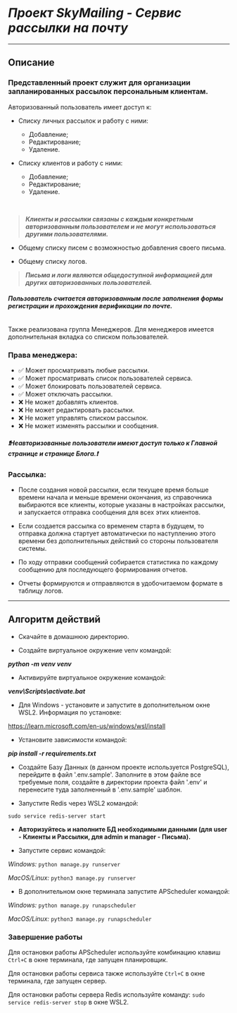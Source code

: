 # *Проект SkyMailing - Сервис рассылки на почту*
____
## Описание
### Представленный проект служит для организации запланированных рассылок персональным клиентам. 

Авторизованный пользователь имеет доступ к:

- Списку личных рассылок и работу с ними:
    - Добавление;
    - Редактирование;
    - Удаление.


- Списку клиентов и работу с ними:
    - Добавление;
    - Редактирование;
    - Удаление.
<br>

>***Клиенты и рассылки связаны с каждым конкретным авторизованным 
пользователем и не могут использоваться другими пользователями.***

- Общему списку писем с возможностью добавления своего письма.


- Общему списку логов.


>***Письма и логи являются общедоступной информацией для других авторизованных пользователей.***

#### *Пользователь считается авторизованным после заполнения формы регистрации и прохождения верификации по почте.*

<br>
Также реализована группа Менеджеров. Для менеджеров имеется дополнительная вкладка со списком пользователей.

### Права менеджера:

- ✅ Может просматривать любые рассылки.
- ✅ Может просматривать список пользователей сервиса.
- ✅ Может блокировать пользователей сервиса.
- ✅ Может отключать рассылки.
- ❌ Не может добавлять клиентов.
- ❌ Не может редактировать рассылки.
- ❌ Не может управлять списком рассылок.
- ❌ Не может изменять рассылки и сообщения.


#### *❗Неавторизованные пользователи имеют доступ только к Главной странице и странице Блога.❗️*


### Рассылка:

- После создания новой рассылки, если текущее время больше времени начала 
и меньше времени окончания, из справочника выбираются все клиенты, 
которые указаны в настройках рассылки, и запускается отправка сообщения
для всех этих клиентов.


- Если создается рассылка со временем старта в будущем, то отправка должна 
стартует автоматически по наступлению этого времени без дополнительных 
действий со стороны пользователя системы.


- По ходу отправки сообщений собирается статистика по каждому сообщению для 
последующего формирования отчетов.


- Отчеты формируются и отправляются в удобочитаемом формате в таблицу логов.

____

## Алгоритм действий

- Скачайте в домашнюю директорию.


- Создайте виртуальное окружение venv командой:

__*python -m venv venv*__

- Активируйте виртуальное окружение командой:

__*venv\Scripts\activate.bat*__

- Для Windows - установите и запустите в дополнительном окне WSL2. Информация по установке:

https://learn.microsoft.com/en-us/windows/wsl/install

- Установите зависимости командой:

__*pip install -r requirements.txt*__

- Создайте Базу Данных (в данном проекте используется PostgreSQL), перейдите в файл '.env.sample'. Заполните в этом файле
все требуемые поля, создайте в директории проекта файл '.env' и перенесите туда заполненный в '.env.sample' шаблон.


- Запустите Redis через WSL2 командой:

`sudo service redis-server start`

- __Авторизуйтесь и наполните БД необходимыми данными (для user - Клиенты и Рассылки, для admin и manager - Письма).__


- Запустите сервис командой:

*Windows:*
`python manage.py runserver`

*MacOS/Linux:*
`python3 manage.py runserver`

- В дополнительном окне терминала запустите APScheduler командой:

*Windows:*
`python manage.py runapscheduler`

*MacOS/Linux:*
`python3 manage.py runapscheduler`

### Завершение работы

Для остановки работы APScheduler используйте комбинацию клавиш `Ctrl+C` в окне терминала, где запущен планировщик.

Для остановки работы сервиса также используйте `Ctrl+C` в окне терминала, где запущен сервер.

Для остановки работы сервера Redis используйте команду: `sudo service redis-server stop` в окне WSL2.